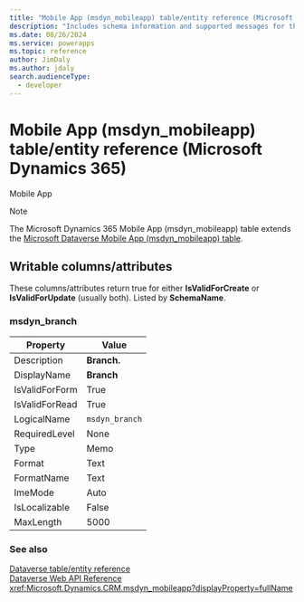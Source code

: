 ```yaml
---
title: "Mobile App (msdyn_mobileapp) table/entity reference (Microsoft Dynamics 365)"
description: "Includes schema information and supported messages for the Mobile App (msdyn_mobileapp) table/entity with Microsoft Dynamics 365."
ms.date: 08/26/2024
ms.service: powerapps
ms.topic: reference
author: JimDaly
ms.author: jdaly
search.audienceType: 
  - developer
---
```


# Mobile App (msdyn_mobileapp) table/entity reference (Microsoft Dynamics 365)

Mobile App

> [!NOTE]
> The Microsoft Dynamics 365 Mobile App (msdyn_mobileapp) table extends the [Microsoft Dataverse Mobile App (msdyn_mobileapp) table](/power-apps/developer/data-platform/reference/entities/msdyn_mobileapp).



## Writable columns/attributes

These columns/attributes return true for either **IsValidForCreate** or **IsValidForUpdate** (usually both). Listed by **SchemaName**.

### <a name="BKMK_msdyn_branch"></a> msdyn_branch

|Property|Value|
|---|---|
|Description|**Branch.**|
|DisplayName|**Branch**|
|IsValidForForm|True|
|IsValidForRead|True|
|LogicalName|`msdyn_branch`|
|RequiredLevel|None|
|Type|Memo|
|Format|Text|
|FormatName|Text|
|ImeMode|Auto|
|IsLocalizable|False|
|MaxLength|5000|




### See also

[Dataverse table/entity reference](../about-entity-reference.md)  
[Dataverse Web API Reference](/power-apps/developer/data-platform/webapi/reference/about)   
<xref:Microsoft.Dynamics.CRM.msdyn_mobileapp?displayProperty=fullName>

